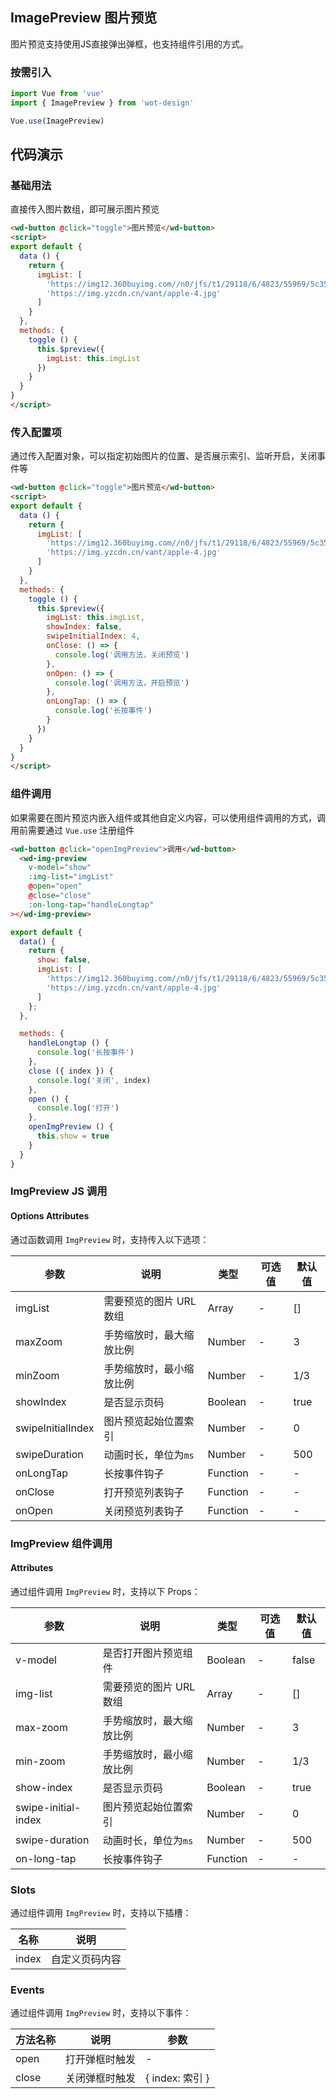 ## ImagePreview 图片预览

图片预览支持使用JS直接弹出弹框，也支持组件引用的方式。

### 按需引入

```javascript
import Vue from 'vue'
import { ImagePreview } from 'wot-design'

Vue.use(ImagePreview)
```

## 代码演示

### 基础用法

直接传入图片数组，即可展示图片预览

```html
<wd-button @click="toggle">图片预览</wd-button>
<script>
export default {
  data () {
    return {
      imgList: [
        'https://img12.360buyimg.com//n0/jfs/t1/29118/6/4823/55969/5c35c16bE7c262192/c9fdecec4b419355.jpg',
        'https://img.yzcdn.cn/vant/apple-4.jpg'
      ]
    }
  },
  methods: {
    toggle () {
      this.$preview({
        imgList: this.imgList
      })
    }
  }
}
</script>
```

### 传入配置项

通过传入配置对象，可以指定初始图片的位置、是否展示索引、监听开启，关闭事件等

```html
<wd-button @click="toggle">图片预览</wd-button>
<script>
export default {
  data () {
    return {
      imgList: [
        'https://img12.360buyimg.com//n0/jfs/t1/29118/6/4823/55969/5c35c16bE7c262192/c9fdecec4b419355.jpg',
        'https://img.yzcdn.cn/vant/apple-4.jpg'
      ]
    }
  },
  methods: {
    toggle () {
      this.$preview({
        imgList: this.imgList,
        showIndex: false,
        swipeInitialIndex: 4,
        onClose: () => {
          console.log('调用方法，关闭预览')
        },
        onOpen: () => {
          console.log('调用方法，开启预览')
        },
        onLongTap: () => {
          console.log('长按事件')
        }
      })
    }
  }
}
</script>
```

### 组件调用

如果需要在图片预览内嵌入组件或其他自定义内容，可以使用组件调用的方式，调用前需要通过 `Vue.use` 注册组件

```html
<wd-button @click="openImgPreview">调用</wd-button>
  <wd-img-preview
    v-model="show"
    :img-list="imgList"
    @open="open"
    @close="close"
    :on-long-tap="handleLongtap"
></wd-img-preview>
```

```js
export default {
  data() {
    return {
      show: false,
      imgList: [
        'https://img12.360buyimg.com//n0/jfs/t1/29118/6/4823/55969/5c35c16bE7c262192/c9fdecec4b419355.jpg',
        'https://img.yzcdn.cn/vant/apple-4.jpg'
      ]
    };
  },

  methods: {
    handleLongtap () {
      console.log('长按事件')
    },
    close ({ index }) {
      console.log('关闭', index)
    },
    open () {
      console.log('打开')
    },
    openImgPreview () {
      this.show = true
    }
  }
}
```

### ImgPreview JS 调用

#### Options Attributes

通过函数调用 `ImgPreview` 时，支持传入以下选项：

| 参数      | 说明                                 | 类型      | 可选值       | 默认值   |
|---------- |------------------------------------ |---------- |------------- |-------- |
| imgList | 需要预览的图片 URL 数组 | Array | -  | [] |
| maxZoom | 手势缩放时，最大缩放比例 | Number | -  | 3 |
| minZoom | 手势缩放时，最小缩放比例 | Number | -  | 1/3 |
| showIndex | 是否显示页码 | Boolean | -  | true |
| swipeInitialIndex | 图片预览起始位置索引 | Number | -  | 0 |
| swipeDuration | 动画时长，单位为`ms` | Number | -  | 500 |
| onLongTap | 长按事件钩子 | Function | -  | - |
| onClose | 打开预览列表钩子 | Function | -  | - |
| onOpen | 关闭预览列表钩子 | Function | -  | - |

### ImgPreview 组件调用

#### Attributes

通过组件调用 `ImgPreview` 时，支持以下 Props：

| 参数 | 说明 | 类型      | 可选值       | 默认值   |
|---------- |------------------------------------ |---------- |------------- |-------- |
| v-model | 是否打开图片预览组件 | Boolean    | -   | false  |
| img-list | 需要预览的图片 URL 数组 | Array | -  | [] |
| max-zoom | 手势缩放时，最大缩放比例 | Number | -  | 3 |
| min-zoom | 手势缩放时，最小缩放比例 | Number | -  | 1/3 |
| show-index | 是否显示页码 | Boolean | -  | true |
| swipe-initial-index | 图片预览起始位置索引 | Number | -  | 0 |
| swipe-duration | 动画时长，单位为`ms` | Number | -  | 500 |
| on-long-tap | 长按事件钩子 | Function | -  | - |

### Slots

通过组件调用 `ImgPreview` 时，支持以下插槽：

| 名称 | 说明 |
|------|------|
| index | 自定义页码内容 |

### Events

通过组件调用 `ImgPreview` 时，支持以下事件：

| 方法名称      | 说明       | 参数   |
|------------- |----------- |---------  |
| open | 打开弹框时触发 | - |
| close | 关闭弹框时触发 | { index: 索引 } |
